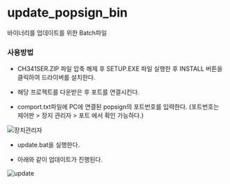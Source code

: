 # update_popsign_bin

바이너리를 업데이트를 위한 Batch파일

### 사용방법

- CH341SER.ZIP 파일 압축 해제 후 SETUP.EXE 파일 실행한 후 INSTALL 버튼을 클릭하여 드라이버를 설치한다.


- 해당 프로젝트를 다운받은 후 포트를 연결시킨다.

- comport.txt파일에 PC에 연결된 popsign의 포트번호를 입력한다.
(포트번호는 제어판 > 장지 관리자 > 포트 에서 확인 가능하다.)

![장치관리자](/uploads/ff65f80309ae1b8169956300e298b582/장치관리자.png)

- update.bat을 실행한다. 

- 아래와 같이 업데이트가 진행된다.


![update](/uploads/8034b0adb84f6046ac3670de1c6b127f/update.png)
